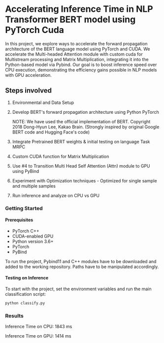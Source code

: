 # Accelerating Inference Time in NLP Transformer BERT model using PyTorch Cuda

In this project, we explore ways to accelerate the forward propagation architecture of the BERT language model using PyTorch and CUDA. We accelerate the Multi-headed Attention module with custom cuda for Multistream processing and Matrix Multiplication, integrating it into the Python-based model via Pybind. Our goal is to boost inference speed over CPU execution, demonstrating the efficiency gains possible in NLP models with GPU acceleration.

## Steps involved
1. Environmental and Data Setup
2. Develop BERT's forward propagation architecture using Python PyTorch
   
   NOTE: We have used the official implementation of BERT.
   Copyright 2018 Dong-Hyun Lee, Kakao Brain.
   (Strongly inspired by original Google BERT code and Hugging Face's code)
   
4. Integrate Pretrained BERT weights & initial testing on language Task MRPC 
5. Custom CUDA function for Matrix Multiplication
6. Use #4 to Transition Multi Head Self Attention (Attn) module to GPU using PyBind
7. Experiment with Optimization techniques - Optimized for single sample and multiple samples 
8. Run inference and analyze on CPU vs GPU

### Getting Started

#### Prerequisites
- PyTorch C++ 
- CUDA-enabled GPU
- Python version 3.6+
- PyTorch
- PyBind

To run the project, Pybind11 and C++ modules have to be downloaded and added to the working repository. Paths have to be manipulated accordingly.

#### Testing on Inference
To start with the project, set the environment variables and run the main classification script:

```bash
python classify.py 

```
### Results 

Inference Time on CPU: 1843 ms

Inference Time on GPU: 1414 ms
